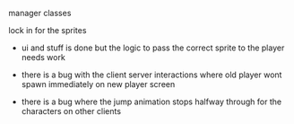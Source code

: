 
manager classes

lock in for the sprites
 - ui and stuff is done but the logic to pass the correct sprite to the player needs work

- there is a bug with the client server interactions where old player wont spawn immediately on new player screen

- there is a bug where the jump animation stops halfway through for the characters on other clients 